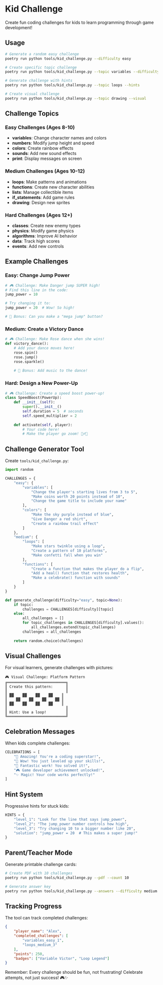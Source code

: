# Kid Challenge

Create fun coding challenges for kids to learn programming through game development!

## Usage

```bash
# Generate a random easy challenge
poetry run python tools/kid_challenge.py --difficulty easy

# Create specific topic challenge
poetry run python tools/kid_challenge.py --topic variables --difficulty medium

# Generate challenge with hints
poetry run python tools/kid_challenge.py --topic loops --hints

# Create visual challenge
poetry run python tools/kid_challenge.py --topic drawing --visual
```

## Challenge Topics

### Easy Challenges (Ages 8-10)
- **variables**: Change character names and colors
- **numbers**: Modify jump height and speed
- **colors**: Create rainbow effects
- **sounds**: Add new sound effects
- **print**: Display messages on screen

### Medium Challenges (Ages 10-12)
- **loops**: Make patterns and animations
- **functions**: Create new character abilities
- **lists**: Manage collectible items
- **if_statements**: Add game rules
- **drawing**: Design new sprites

### Hard Challenges (Ages 12+)
- **classes**: Create new enemy types
- **physics**: Modify game physics
- **algorithms**: Improve AI behavior
- **data**: Track high scores
- **events**: Add new controls

## Example Challenges

### Easy: Change Jump Power
```python
# 🎮 Challenge: Make Danger jump SUPER high!
# Find this line in the code:
jump_power = 10

# Try changing it to:
jump_power = 20  # Wow! So high!

# 🌟 Bonus: Can you make a "mega jump" button?
```

### Medium: Create a Victory Dance
```python
# 🎮 Challenge: Make Rose dance when she wins!
def victory_dance():
    # Add your dance moves here!
    rose.spin()
    rose.jump()
    rose.sparkle()
    
    # 🌟 Bonus: Add music to the dance!
```

### Hard: Design a New Power-Up
```python
# 🎮 Challenge: Create a speed boost power-up!
class SpeedBoost(PowerUp):
    def __init__(self):
        super().__init__()
        self.duration = 5  # seconds
        self.speed_multiplier = 2
        
    def activate(self, player):
        # Your code here!
        # Make the player go zoom! 🏃‍♂️💨
```

## Challenge Generator Tool

Create `tools/kid_challenge.py`:

```python
import random

CHALLENGES = {
    "easy": {
        "variables": [
            "Change the player's starting lives from 3 to 5",
            "Make coins worth 20 points instead of 10",
            "Change the game title to include your name"
        ],
        "colors": [
            "Make the sky purple instead of blue",
            "Give Danger a red shirt",
            "Create a rainbow trail effect"
        ]
    },
    "medium": {
        "loops": [
            "Make stars twinkle using a loop",
            "Create a pattern of 10 platforms",
            "Make confetti fall when you win"
        ],
        "functions": [
            "Create a function that makes the player do a flip",
            "Add a heal() function that restores health",
            "Make a celebrate() function with sounds"
        ]
    }
}

def generate_challenge(difficulty="easy", topic=None):
    if topic:
        challenges = CHALLENGES[difficulty][topic]
    else:
        all_challenges = []
        for topic_challenges in CHALLENGES[difficulty].values():
            all_challenges.extend(topic_challenges)
        challenges = all_challenges
    
    return random.choice(challenges)
```

## Visual Challenges

For visual learners, generate challenges with pictures:

```
🎮 Visual Challenge: Platform Pattern
╔═══════════════════════════╗
║ Create this pattern:      ║
║                           ║
║ ▓▓    ▓▓    ▓▓    ▓▓    ║
║    ▓▓    ▓▓    ▓▓    ▓▓ ║
║ ▓▓    ▓▓    ▓▓    ▓▓    ║
║                           ║
║ Hint: Use a loop!         ║
╚═══════════════════════════╝
```

## Celebration Messages

When kids complete challenges:

```python
CELEBRATIONS = [
    "🎉 Amazing! You're a coding superstar!",
    "🚀 Wow! You just leveled up your skills!",
    "🌟 Fantastic work! You solved it!",
    "🎮 Game developer achievement unlocked!",
    "✨ Magic! Your code works perfectly!"
]
```

## Hint System

Progressive hints for stuck kids:

```python
HINTS = {
    "level_1": "Look for the line that says jump_power",
    "level_2": "The jump_power number controls how high",
    "level_3": "Try changing 10 to a bigger number like 20",
    "solution": "jump_power = 20  # This makes a super jump!"
}
```

## Parent/Teacher Mode

Generate printable challenge cards:

```bash
# Create PDF with 10 challenges
poetry run python tools/kid_challenge.py --pdf --count 10

# Generate answer key
poetry run python tools/kid_challenge.py --answers --difficulty medium
```

## Tracking Progress

The tool can track completed challenges:

```json
{
    "player_name": "Alex",
    "completed_challenges": [
        "variables_easy_1",
        "loops_medium_3"
    ],
    "points": 250,
    "badges": ["Variable Victor", "Loop Legend"]
}
```

Remember: Every challenge should be fun, not frustrating! Celebrate attempts, not just success! 🎮✨